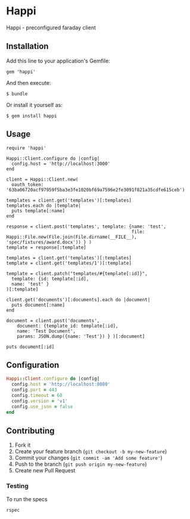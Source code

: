 # Happi

Happi - preconfigured faraday client

## Installation

Add this line to your application's Gemfile:

    gem 'happi'

And then execute:

    $ bundle

Or install it yourself as:

    $ gem install happi

## Usage

    require 'happi'

    Happi::Client.configure do |config|
      config.host = 'http://localhost:3000'
    end

    client = Happi::Client.new(
      oauth_token: '63ba06720acf97959f5ba3e3fe1020bf69a7596e2fe3091f821a35cdfe615ceb')

    templates = client.get('templates')[:templates]
    templates.each do |template|
      puts template[:name]
    end

    response = client.post('templates', template: {name: 'test',
                                                   file: Happi::File.new(File.join(File.dirname(__FILE__), 'spec/fixtures/award.docx')) } )
    template = response[:template]

    templates = client.get('templates')[:templates]
    template = client.get('templates/1')[:template]

    template = client.patch("templates/#{template[:id]}",
      template: {id: template[:id],
      name: 'test' }
    )[:template]

    client.get('documents')[:documents].each do |document|
      puts document[:name]
    end

    document = client.post('documents',
        document: {template_id: template[:id],
        name: 'Test Document',
        params: JSON.dump({name: 'Test'}) } )[:document]

    puts document[:id]

## Configuration

```ruby
Happi::Client.configure do |config|
  config.host = 'http://localhost:8080'
  config.port = 443
  config.timeout = 60
  config.version = 'v1'
  config.use_json = false
end
```

## Contributing

1. Fork it
2. Create your feature branch (`git checkout -b my-new-feature`)
3. Commit your changes (`git commit -am 'Add some feature'`)
4. Push to the branch (`git push origin my-new-feature`)
5. Create new Pull Request


### Testing

To run the specs

    rspec
